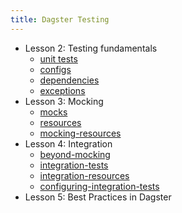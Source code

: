 ```yaml
---
title: Dagster Testing
---
```


- Lesson 2: Testing fundamentals
  - [unit tests](/dagster-testing/lesson-2/unit-tests)
  - [configs](/dagster-testing/lesson-2/configs)
  - [dependencies](/dagster-testing/lesson-2/dependencies)
  - [exceptions](/dagster-testing/lesson-2/exceptions)
- Lesson 3: Mocking
  - [mocks](/dagster-testing/lesson-3/mocks)
  - [resources](/dagster-testing/lesson-3/resources)
  - [mocking-resources](/dagster-testing/lesson-3/mocking-resources)
- Lesson 4: Integration
  - [beyond-mocking](/dagster-testing/lesson-4/beyond-mocking)
  - [integration-tests](/dagster-testing/lesson-4/integration-tests)
  - [integration-resources](/dagster-testing/lesson-4/integration-resources)
  - [configuring-integration-tests](/dagster-testing/lesson-4/configuring-integration-tests)
- Lesson 5: Best Practices in Dagster
